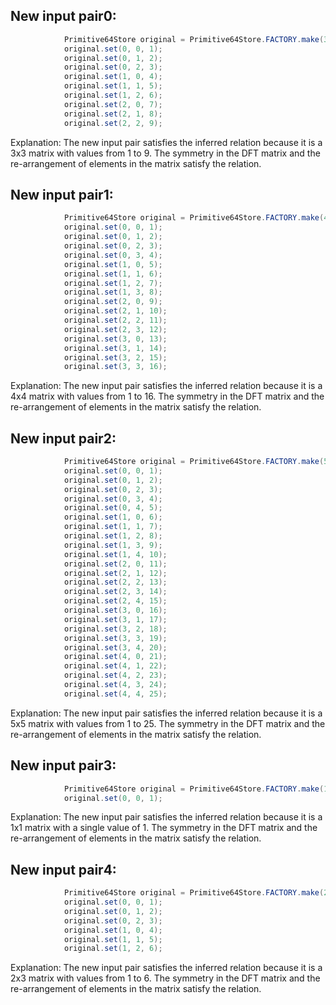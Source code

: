 ## New input pair0:
```java
            Primitive64Store original = Primitive64Store.FACTORY.make(3, 3);
            original.set(0, 0, 1);
            original.set(0, 1, 2);
            original.set(0, 2, 3);
            original.set(1, 0, 4);
            original.set(1, 1, 5);
            original.set(1, 2, 6);
            original.set(2, 0, 7);
            original.set(2, 1, 8);
            original.set(2, 2, 9);
```

Explanation: The new input pair satisfies the inferred relation because it is a 3x3 matrix with values from 1 to 9. The symmetry in the DFT matrix and the re-arrangement of elements in the matrix satisfy the relation.

## New input pair1:
```java
            Primitive64Store original = Primitive64Store.FACTORY.make(4, 4);
            original.set(0, 0, 1);
            original.set(0, 1, 2);
            original.set(0, 2, 3);
            original.set(0, 3, 4);
            original.set(1, 0, 5);
            original.set(1, 1, 6);
            original.set(1, 2, 7);
            original.set(1, 3, 8);
            original.set(2, 0, 9);
            original.set(2, 1, 10);
            original.set(2, 2, 11);
            original.set(2, 3, 12);
            original.set(3, 0, 13);
            original.set(3, 1, 14);
            original.set(3, 2, 15);
            original.set(3, 3, 16);
```

Explanation: The new input pair satisfies the inferred relation because it is a 4x4 matrix with values from 1 to 16. The symmetry in the DFT matrix and the re-arrangement of elements in the matrix satisfy the relation.

## New input pair2:
```java
            Primitive64Store original = Primitive64Store.FACTORY.make(5, 5);
            original.set(0, 0, 1);
            original.set(0, 1, 2);
            original.set(0, 2, 3);
            original.set(0, 3, 4);
            original.set(0, 4, 5);
            original.set(1, 0, 6);
            original.set(1, 1, 7);
            original.set(1, 2, 8);
            original.set(1, 3, 9);
            original.set(1, 4, 10);
            original.set(2, 0, 11);
            original.set(2, 1, 12);
            original.set(2, 2, 13);
            original.set(2, 3, 14);
            original.set(2, 4, 15);
            original.set(3, 0, 16);
            original.set(3, 1, 17);
            original.set(3, 2, 18);
            original.set(3, 3, 19);
            original.set(3, 4, 20);
            original.set(4, 0, 21);
            original.set(4, 1, 22);
            original.set(4, 2, 23);
            original.set(4, 3, 24);
            original.set(4, 4, 25);
```

Explanation: The new input pair satisfies the inferred relation because it is a 5x5 matrix with values from 1 to 25. The symmetry in the DFT matrix and the re-arrangement of elements in the matrix satisfy the relation.

## New input pair3:
```java
            Primitive64Store original = Primitive64Store.FACTORY.make(1, 1);
            original.set(0, 0, 1);
```

Explanation: The new input pair satisfies the inferred relation because it is a 1x1 matrix with a single value of 1. The symmetry in the DFT matrix and the re-arrangement of elements in the matrix satisfy the relation.

## New input pair4:
```java
            Primitive64Store original = Primitive64Store.FACTORY.make(2, 3);
            original.set(0, 0, 1);
            original.set(0, 1, 2);
            original.set(0, 2, 3);
            original.set(1, 0, 4);
            original.set(1, 1, 5);
            original.set(1, 2, 6);
```

Explanation: The new input pair satisfies the inferred relation because it is a 2x3 matrix with values from 1 to 6. The symmetry in the DFT matrix and the re-arrangement of elements in the matrix satisfy the relation.
